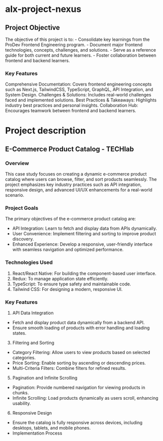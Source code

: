# alx-project-nexus

## Project Objective
The objective of this project is to: - Consolidate key learnings from the ProDev Frontend Engineering program. - Document major frontend technologies, concepts, challenges, and solutions. - Serve as a reference guide for both current and future learners. - Foster collaboration between frontend and backend learners.

### Key Features
Comprehensive Documentation: Covers frontend engineering concepts such as Next.js, TailwindCSS, TypeScript, GraphQL, API Integration, and System Design.
Challenges & Solutions: Includes real-world challenges faced and implemented solutions.
Best Practices & Takeaways: Highlights industry best practices and personal insights.
Collaboration Hub: Encourages teamwork between frontend and backend learners.


# Project description
##  E-Commerce Product Catalog - TECHlab

### Overview
This case study focuses on creating a dynamic e-commerce product catalog where users can browse, filter, and sort products seamlessly. The project emphasizes key industry practices such as API integration, responsive design, and advanced UI/UX enhancements for a real-world scenario.

### Project Goals
The primary objectives of the e-commerce product catalog are:
- API Integration: Learn to fetch and display data from APIs dynamically.
- User Convenience: Implement filtering and sorting to improve product discovery.
- Enhanced Experience: Develop a responsive, user-friendly interface with seamless navigation and optimized performance.

### Technologies Used
1. React/React Native: For building the component-based user interface.
2. Redux: To manage application state efficiently.
3. TypeScript: To ensure type safety and maintainable code.
4. Tailwind CSS: For designing a modern, responsive UI.

### Key Features
1. API Data Integration
 - Fetch and display product data dynamically from a backend API.
 - Ensure smooth loading of products with error handling and loading states.

3. Filtering and Sorting
 - Category Filtering: Allow users to view products based on selected categories.
 - Price Sorting: Enable sorting by ascending or descending prices.
 - Multi-Criteria Filters: Combine filters for refined results.

5. Pagination and Infinite Scrolling
 - Pagination: Provide numbered navigation for viewing products in chunks.
 - Infinite Scrolling: Load products dynamically as users scroll, enhancing usability.

6. Responsive Design
 - Ensure the catalog is fully responsive across devices, including desktops, tablets, and mobile phones.
 - Implementation Process
